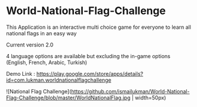 # World-National-Flag-Challenge

This Application is an interactive multi choice game for everyone to learn all national flags in an easy way

Current version 2.0

4 language options are available but excluding the in-game options
(English, French, Arabic, Turkish)

Demo Link : https://play.google.com/store/apps/details?id=com.lukman.worldnationalflagchallenge

![National Flag Challenge](https://github.com/ismailukman/World-National-Flag-Challenge/blob/master/WorldNationalFlag.jpg | width=50px)  

